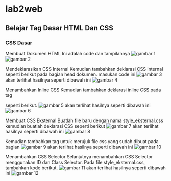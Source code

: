 # lab2web
## Belajar Tag Dasar HTML Dan CSS
### CSS Dasar

Membuat Dokumen HTML
Ini adalah code dan tampilannya
![gambar 1](screenshoot/code1.png)
![gambar 2](screenshoot/hasil1.png)

Mendeklarasikan CSS Internal
Kemudian tambahkan deklarasi CSS internal seperti berikut pada bagian head dokumen.
masukan code ini 
![gambar 3](screenshoot/code2.png)
akan terlihat hasilnya seperti dibawah ini
![gambar 4](screenshoot/hasil2.png)

Menambahkan Inline CSS
Kemudian tambahkan deklarasi inline CSS pada tag <p> seperti berikut.
![gambar 5](screenshoot/code11.png)
akan terlihat hasilnya seperti dibawah ini
![gambar 6](screenshoot/hasil11.png)

Membuat CSS Eksternal
Buatlah file baru dengan nama style_eksternal.css kemudian buatlah deklarasi CSS seperti berikut
![gambar 7](screenshoot/code3.png)
akan terlihat hasilnya seperti dibawah ini
![gambar 8](screenshoot/code3.png)

Kemudian tambahkan tag <link> untuk merujuk file css yang sudah dibuat pada bagian <head>
![gambar 9](screenshoot/code12.png)
akan terlihat hasilnya seperti dibawah ini
![gambar 10](screenshoot/hasil12.png)

Menambahkan CSS Selector
Selanjutnya   menambahkan   CSS   Selector   menggunakan   ID   dan   Class   Selector.   Pada   file
style_eksternal.css, tambahkan kode berikut. 
![gambar 11](screenshoot/code4.png)
akan terlihat hasilnya seperti dibawah ini
![gambar 12](screenshoot/hasil4.png)